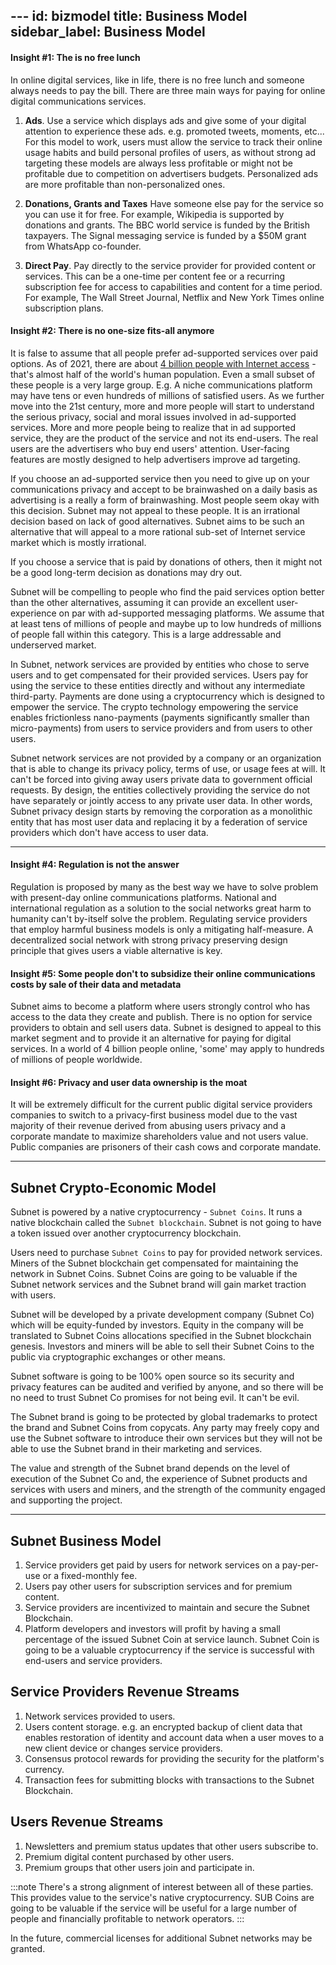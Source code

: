 \---
id: bizmodel
title: Business Model
sidebar_label: Business Model
---


#### Insight #1: The is no free lunch
In online digital services, like in life, there is no free lunch and someone always needs to pay the bill. There are three main ways for paying for online digital communications services.

1. **Ads**. Use a service which displays ads and give some of your digital attention to experience these ads. e.g. promoted tweets, moments, etc... For this model to work, users must allow the service to track their online usage habits and build personal profiles of users, as without strong ad targeting these models are always less profitable or might not be profitable due to competition on advertisers budgets. Personalized ads are more profitable than non-personalized ones.

2. **Donations, Grants and Taxes** Have someone else pay for the service so you can use it for free. For example, Wikipedia is supported by donations and grants. The BBC world service is funded by the British taxpayers. The Signal messaging service is funded by a $50M grant from WhatsApp co-founder.

3. **Direct Pay**. Pay directly to the service provider for provided content or services. This can be a one-time per content fee or a recurring subscription fee for access to capabilities and content for a time period. For example, The Wall Street Journal, Netflix and New York Times online subscription plans.

#### Insight #2: There is no one-size fits-all anymore
It is false to assume that all people prefer ad-supported services over paid options. As of 2021, there are about [4 billion people with Internet access](https://en.wikipedia.org/wiki/Global_Internet_usage) - that's almost half of the world's human population. Even a small subset of these people is a very large group. E.g. A niche communications platform may have tens or even hundreds of millions of satisfied users. As we further move into the 21st century, more and more people will start to understand the serious privacy, social and moral issues involved in ad-supported services. More and more people being to realize that in ad supported service, they are the product of the service and not its end-users. The real users are the advertisers who buy end users' attention. User-facing features are mostly designed to help advertisers improve ad targeting.

If you choose an ad-supported service then you need to give up on your communications privacy and accept to be brainwashed on a daily basis as advertising is a really a form of brainwashing. Most people seem okay with this decision. Subnet may not appeal to these people. It is an irrational decision based on lack of good alternatives. Subnet aims to be such an alternative that will appeal to a more rational sub-set of Internet service market which is mostly irrational.

If you choose a service that is paid by donations of others, then it might not be a good long-term decision as donations may dry out.

Subnet will be compelling to people who find the paid services option better than the other alternatives, assuming it can provide an excellent user-experience on par with ad-supported messaging platforms. We assume that at least tens of millions of people and maybe up to low hundreds of millions of people fall within this category. This is a large addressable and underserved market.

In Subnet, network services are provided by entities who chose to serve users and to get compensated for their provided services. Users pay for using the service to these entities directly and without any intermediate third-party. Payments are done using a cryptocurrency which is designed to empower the service. The crypto technology empowering the service enables frictionless nano-payments (payments significantly smaller than micro-payments) from users to service providers and from users to other users.

Subnet network services are not provided by a company or an organization that is able to change its privacy policy, terms of use, or usage fees at will. It can't be forced into giving away users private data to government official requests. By design, the entities collectively providing the service do not have separately or jointly access to any private user data. In other words, Subnet privacy design starts by removing the corporation as a monolithic entity that has most user data and replacing it by a federation of service providers which don't have access to user data.

---

#### Insight #4: Regulation is not the answer
Regulation is proposed by many as the best way we have to solve problem with present-day online communications platforms. National and international regulation as a solution to the social networks great harm to humanity can't by-itself solve the problem. Regulating service providers that employ harmful business models is only a mitigating half-measure. A decentralized social network with strong privacy preserving design principle that gives users a viable alternative is key.

#### Insight #5: Some people don't to subsidize their online communications costs by sale of their data and metadata

Subnet aims to become a platform where users strongly control who has access to the data they create and publish. There is no option for service providers to obtain and sell users data. Subnet is designed to appeal to this market segment and to provide it an alternative for paying for digital services. In a world of 4 billion people online, 'some' may apply to hundreds of millions of people worldwide.

#### Insight #6: Privacy and user data ownership is the moat
It will be extremely difficult for the current public digital service providers companies to switch to a privacy-first business model due to the vast majority of their revenue derived from abusing users privacy and a corporate mandate to maximize shareholders value and not users value. Public companies are prisoners of their cash cows and corporate mandate.

---

## Subnet Crypto-Economic Model

Subnet is powered by a native cryptocurrency - `Subnet Coins`. It runs a native blockchain called the `Subnet blockchain`. Subnet is not going to have a token issued over another cryptocurrency blockchain.

Users need to purchase `Subnet Coins` to pay for provided network services. Miners of the Subnet blockchain get compensated for maintaining the network in Subnet Coins.  Subnet Coins are going to be valuable if the Subnet network services and the Subnet brand will gain market traction with users.

Subnet will be developed by a private development company (Subnet Co) which will be equity-funded by  investors. Equity in the company will be translated to Subnet Coins allocations specified in the Subnet blockchain genesis. Investors and miners will be able to sell their Subnet Coins to the public via cryptographic exchanges or other means.

Subnet software is going to be 100% open source so its security and privacy features can be audited and verified by anyone, and so there will be no need to trust Subnet Co promises for not being evil. It can't be evil.

The Subnet brand is going to be protected by global trademarks to protect the brand and Subnet Coins from copycats. Any party may freely copy and use the Subnet software to introduce their own services but they will not be able to use the Subnet brand in their marketing and services.

The value and strength of the Subnet brand depends on the level of execution of the Subnet Co and, the experience of Subnet products and services with users and miners, and the strength of the community engaged and supporting the project.

---

## Subnet Business Model

1. Service providers get paid by users for network services on a pay-per-use or a fixed-monthly fee.
2. Users pay other users for subscription services and for premium content.
3. Service providers are incentivized to maintain and secure the Subnet Blockchain.
4. Platform developers and investors will profit by having a small percentage of the issued Subnet Coin at service launch. Subnet Coin is going to be a valuable cryptocurrency if the service is successful with end-users and service providers.

## Service Providers Revenue Streams
1. Network services provided to users.
2. Users content storage. e.g. an encrypted backup of client data that enables restoration of identity and account data when a user moves to a new client device or changes service providers.
3. Consensus protocol rewards for providing the security for the platform's currency.
4. Transaction fees for submitting blocks with transactions to the Subnet Blockchain.

## Users Revenue Streams
1. Newsletters and premium status updates that other users subscribe to.
2. Premium digital content purchased by other users.
3. Premium groups that other users join and participate in.


:::note
There's a strong alignment of interest between all of these parties. This provides value to the service's native cryptocurrency. SUB Coins are going to be valuable if the service will be useful for a large number of people and financially profitable to network operators.
:::

In the future, commercial licenses for additional Subnet networks may be granted.
